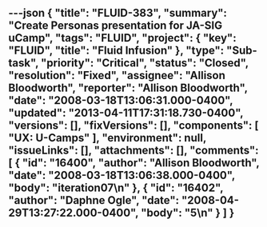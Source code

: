 ---json
{
  "title": "FLUID-383",
  "summary": "Create Personas presentation for JA-SIG uCamp",
  "tags": "FLUID",
  "project": {
    "key": "FLUID",
    "title": "Fluid Infusion"
  },
  "type": "Sub-task",
  "priority": "Critical",
  "status": "Closed",
  "resolution": "Fixed",
  "assignee": "Allison Bloodworth",
  "reporter": "Allison Bloodworth",
  "date": "2008-03-18T13:06:31.000-0400",
  "updated": "2013-04-11T17:31:18.730-0400",
  "versions": [],
  "fixVersions": [],
  "components": [
    "UX: U-Camps"
  ],
  "environment": null,
  "issueLinks": [],
  "attachments": [],
  "comments": [
    {
      "id": "16400",
      "author": "Allison Bloodworth",
      "date": "2008-03-18T13:06:38.000-0400",
      "body": "iteration07\n"
    },
    {
      "id": "16402",
      "author": "Daphne Ogle",
      "date": "2008-04-29T13:27:22.000-0400",
      "body": "5\n"
    }
  ]
}
---

        
